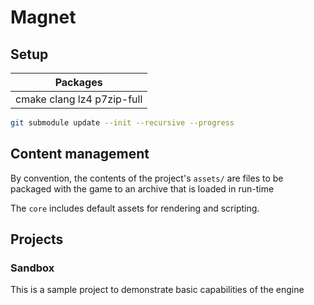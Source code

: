 # Magnet

## Setup
| Packages |
|-|
| cmake clang lz4 p7zip-full |

```sh
git submodule update --init --recursive --progress
```

## Content management
By convention, the contents of the project's `assets/` are files to be packaged with the game to an archive that is loaded in run-time

The `core` includes default assets for rendering and scripting.

## Projects

### Sandbox
This is a sample project to demonstrate basic capabilities of the engine

<!--
 Developer notes:

 - headers only include what they need
 - source files should use stdafx.hpp before including headers
-->